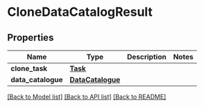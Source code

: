 # CloneDataCatalogResult

## Properties
Name | Type | Description | Notes
------------ | ------------- | ------------- | -------------
**clone_task** | [**Task**](Task.md) |  | 
**data_catalogue** | [**DataCatalogue**](DataCatalogue.md) |  | 

[[Back to Model list]](../README.md#documentation-for-models) [[Back to API list]](../README.md#documentation-for-api-endpoints) [[Back to README]](../README.md)


